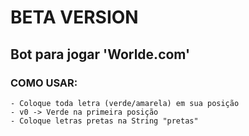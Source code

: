 # BETA VERSION
## Bot para jogar 'Worlde.com'   
### COMO USAR:
    - Coloque toda letra (verde/amarela) em sua posição
    - v0 -> Verde na primeira posição
    - Coloque letras pretas na String "pretas"